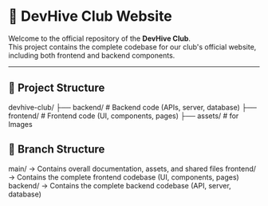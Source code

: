# 🐝 DevHive Club Website

Welcome to the official repository of the **DevHive Club**.  
This project contains the complete codebase for our club's official website, including both frontend and backend components.

---

## 📁 Project Structure

devhive-club/
├── backend/        # Backend code (APIs, server, database)
├── frontend/       # Frontend code (UI, components, pages)
├── assets/         # for Images



## 🌳 Branch Structure

main/ → Contains overall documentation, assets, and shared files
frontend/ → Contains the complete frontend codebase (UI, components, pages)
backend/ → Contains the complete backend codebase (API, server, database)
